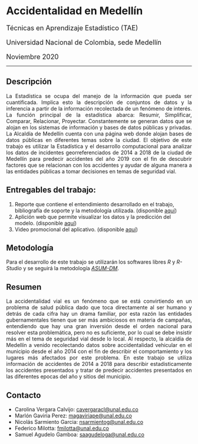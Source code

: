 # **Accidentalidad en Medellín** 
<font size = "4"> Técnicas en Aprendizaje Estadístico (TAE) <br>

Universidad Nacional de Colombia, sede Medellín <br>

Noviembre 2020
</font>

---
## **Descripción**
<p align = "justify">La Estadística se ocupa del manejo de la información que pueda ser cuantificada. Implica esto la descripción de conjuntos de datos y la inferencia a partir de la información recolectada de un fenómeno de interés. La función principal de la estadística abarca: Resumir, Simplificar, Comparar, Relacionar, Proyectar. Constantemente se generan datos que se alojan en los sistemas de información y bases de datos públicas y privadas. La Alcaldía de Medellín cuenta con una página web donde alojan bases de datos públicas en diferentes temas sobre la ciudad. El objetivo de este trabajo es utilizar la Estadística y el desarrollo computacional para analizar los datos de incidentes georreferenciados de 2014 a 2018 de la ciudad de Medellín para predecir accidentes del año 2019 con el fin de descubrir factores que se relacionan con los accidentes y ayudar de alguna manera a las entidades públicas a tomar decisiones en temas de seguridad vial.</p>

## **Entregables del trabajo:**

1. Reporte que contiene el entendimiento desarrollado en el trabajo, bibliografía de soporte y la metodología utilizada. (disponible [aquí](https://rpubs.com/saagudeloga2020/69275))
2. Aplición web que permite visualizar los datos y la predicción del modelo. (disponible [aquí](https://samuel-agudelo-gamboa.shinyapps.io/VEHAPP/_w_c05ae4e5/_w_c8d9b219/))
4. Video promocional del aplicativo. (disponible [aquí](https://www.youtube.com/watch?v=zthqqr8NfsQ&ab_channel=MarlonGaviria)) 

## **Metodología**

Para el desarrollo de este trabajo se utilizarán los softwares libres *R* y *R-Studio* y se seguirá la metodología [*ASUM-DM*](http://gforge.icesi.edu.co/ASUM-DM_External/index.htm#cognos.external.asum-DM_Teaser/deliveryprocesses/ASUM-DM_8A5C87D5.html).

## **Resumen**

<p align = "justify">La accidentalidad vial es un fenómeno que se está convirtiendo en un problema de salud pública dado que toca directamente al ser humano y detrás de cada cifra hay un drama familiar, por esta razón las entidades gubernamentales tienen que ser más ambiciosos en materia de campañas, entendiendo que hay una gran inversión desde el orden nacional para resolver esta problemática, pero no es suficiente, por lo cual se debe insistir más en el tema de seguridad vial desde lo local. Al respecto, la alcaldía de Medellín a venido recolectando datos sobre accidentalidad vehicular en el municipio desde el año 2014 con el fin de describir el comportamiento y los lugares más afectados por este problema. En este trabajo se utiliza información de accidentes de 2014 a 2018 para describir estadisticamente los accidentes presentados y tratar de predecir accidentes presentados en las diferentes epocas del año y sitios del municipio.</p>


## **Contacto**

* Carolina Vergara Calvijo: cavergaracl@unal.edu.co
* Marlón Gaviria Perez: magaviriape@unal.edu.co
* Nicolás Sarmiento Garcia: nsarmientog@unal.edu.co
* Federico Milotta: fmilotta@unal.edu.co
* Samuel Agudelo Gamboa: saagudeloga@unal.edu.co